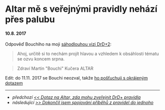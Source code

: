 # Altar mě s veřejnými pravidly nehází přes palubu

#### 10.8. 2017

Odpověď Bouchiho na moji [sáhodlouhou vizi DrD+2](8-2-2017-ptam_se_bouchiho_z_altaru_zda_mohu_zverejnit_drd_pravidla.md): 

> Ahoj,
určitě si to nechám projít hlavou a vzhledem k obsáhlosti tématu se ozvu koncem srpna.

> Zdraví Martin "Bouchi" Kučera
ALTAR 

Edit: do 11.11. 2017 se Bouchi neozval, takže [ho pošťuchuji s okrájeným dotazem](11-11-2017-bouchi_zatim_na_verejna_pravidla_neodpovida_zkousim_prostsi_dotaz.md)

---

- *předchozí [<< Dotaz na Altar, zda mohu zveřejnit DrD+ pravidla](8-2-2017-ptam_se_bouchiho_z_altaru_zda_mohu_zverejnit_drd_pravidla.md)*
- *následující [>> Dokončil jsem spojování příběhů z pravidel do jednoho](8-11-2017-dokoncil_jsem_spojovani_pribehu_z_pravidel_do_jednoho.md)*